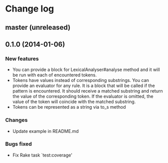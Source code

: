 # Change log

## master (unreleased)

## 0.1.0 (2014-01-06)

### New features

* You can provide a block for LexicalAnalyser#analyse method and it will be run with each of encountered tokens.
* Tokens have values instead of corresponding substrings. You can provide an evaluator for any rule. It is a block that will be called if the pattern is encountered. It should receive a matched substring and return the value of the corresponding token. If the evaluator is omitted, the value of the token will coincide with the matched substring.
* Tokens can be represented as a string via to_s method

### Changes

* Update example in README.md

### Bugs fixed

* Fix Rake task `test:coverage'
